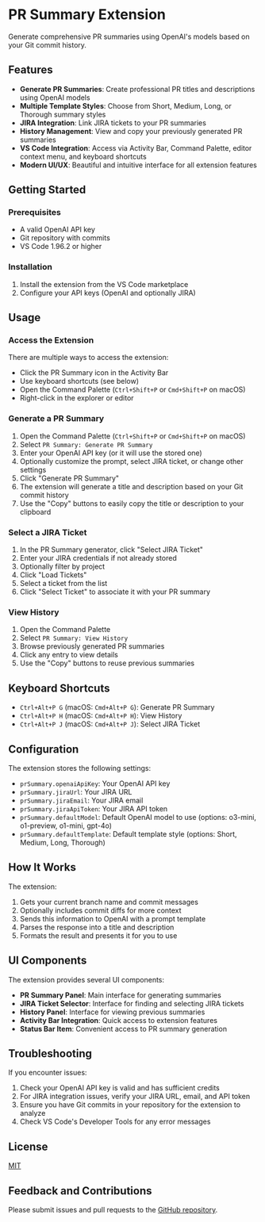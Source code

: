 # PR Summary Extension

Generate comprehensive PR summaries using OpenAI's models based on your Git commit history.

## Features

- **Generate PR Summaries**: Create professional PR titles and descriptions using OpenAI models
- **Multiple Template Styles**: Choose from Short, Medium, Long, or Thorough summary styles
- **JIRA Integration**: Link JIRA tickets to your PR summaries
- **History Management**: View and copy your previously generated PR summaries
- **VS Code Integration**: Access via Activity Bar, Command Palette, editor context menu, and keyboard shortcuts
- **Modern UI/UX**: Beautiful and intuitive interface for all extension features

## Getting Started

### Prerequisites

- A valid OpenAI API key
- Git repository with commits
- VS Code 1.96.2 or higher

### Installation

1. Install the extension from the VS Code marketplace
2. Configure your API keys (OpenAI and optionally JIRA)

## Usage

### Access the Extension

There are multiple ways to access the extension:

- Click the PR Summary icon in the Activity Bar
- Use keyboard shortcuts (see below)
- Open the Command Palette (`Ctrl+Shift+P` or `Cmd+Shift+P` on macOS)
- Right-click in the explorer or editor

### Generate a PR Summary

1. Open the Command Palette (`Ctrl+Shift+P` or `Cmd+Shift+P` on macOS)
2. Select `PR Summary: Generate PR Summary`
3. Enter your OpenAI API key (or it will use the stored one)
4. Optionally customize the prompt, select JIRA ticket, or change other settings
5. Click "Generate PR Summary"
6. The extension will generate a title and description based on your Git commit history
7. Use the "Copy" buttons to easily copy the title or description to your clipboard

### Select a JIRA Ticket

1. In the PR Summary generator, click "Select JIRA Ticket"
2. Enter your JIRA credentials if not already stored
3. Optionally filter by project
4. Click "Load Tickets"
5. Select a ticket from the list
6. Click "Select Ticket" to associate it with your PR summary

### View History

1. Open the Command Palette
2. Select `PR Summary: View History`
3. Browse previously generated PR summaries
4. Click any entry to view details
5. Use the "Copy" buttons to reuse previous summaries

## Keyboard Shortcuts

- `Ctrl+Alt+P G` (macOS: `Cmd+Alt+P G`): Generate PR Summary
- `Ctrl+Alt+P H` (macOS: `Cmd+Alt+P H`): View History
- `Ctrl+Alt+P J` (macOS: `Cmd+Alt+P J`): Select JIRA Ticket

## Configuration

The extension stores the following settings:

- `prSummary.openaiApiKey`: Your OpenAI API key
- `prSummary.jiraUrl`: Your JIRA URL
- `prSummary.jiraEmail`: Your JIRA email
- `prSummary.jiraApiToken`: Your JIRA API token
- `prSummary.defaultModel`: Default OpenAI model to use (options: o3-mini, o1-preview, o1-mini, gpt-4o)
- `prSummary.defaultTemplate`: Default template style (options: Short, Medium, Long, Thorough)

## How It Works

The extension:

1. Gets your current branch name and commit messages
2. Optionally includes commit diffs for more context
3. Sends this information to OpenAI with a prompt template
4. Parses the response into a title and description
5. Formats the result and presents it for you to use

## UI Components

The extension provides several UI components:

- **PR Summary Panel**: Main interface for generating summaries
- **JIRA Ticket Selector**: Interface for finding and selecting JIRA tickets
- **History Panel**: Interface for viewing previous summaries
- **Activity Bar Integration**: Quick access to extension features
- **Status Bar Item**: Convenient access to PR summary generation

## Troubleshooting

If you encounter issues:

1. Check your OpenAI API key is valid and has sufficient credits
2. For JIRA integration issues, verify your JIRA URL, email, and API token
3. Ensure you have Git commits in your repository for the extension to analyze
4. Check VS Code's Developer Tools for any error messages

## License

[MIT](LICENSE)

## Feedback and Contributions

Please submit issues and pull requests to the [GitHub repository](https://github.com/danw8989/pr-summary).
